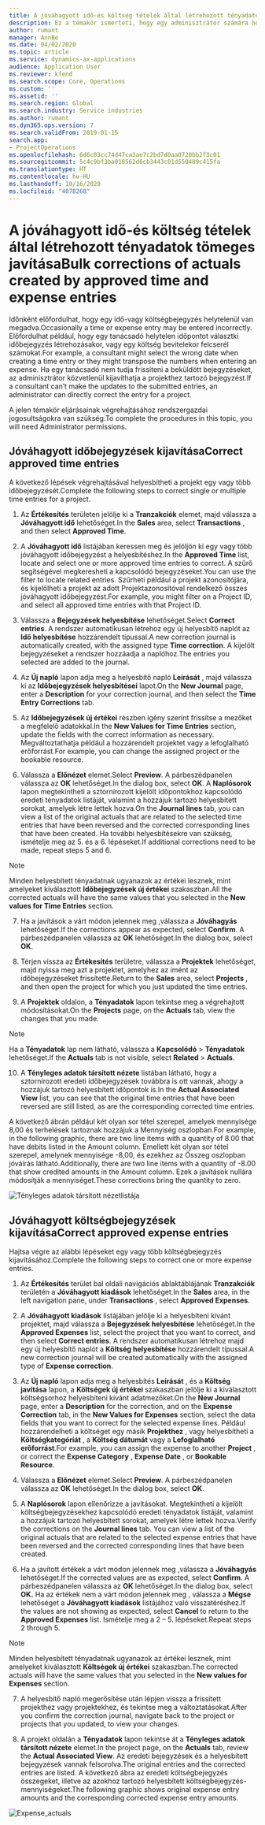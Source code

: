 ```yaml
---
title: A jóváhagyott idő-és költség tételek által létrehozott tényadatok tömeges javítása
description: Ez a témakör ismerteti, hogy egy adminisztrátor számára hogyan lehetséges a korábban jóváhagyott idő vagy kiadási tételekre egyszeri vagy tömeges helyesbítéseket végezni, ha a számlázás nem fejeződött be.
author: rumant
manager: AnnBe
ms.date: 04/02/2020
ms.topic: article
ms.service: dynamics-ax-applications
audience: Application User
ms.reviewer: kfend
ms.search.scope: Core, Operations
ms.custom: ''
ms.assetid: ''
ms.search.region: Global
ms.search.industry: Service industries
ms.author: rumant
ms.dyn365.ops.version: 7
ms.search.validFrom: 2019-01-15
search.app:
- ProjectOperations
ms.openlocfilehash: 6d6c03cc74d47ca3ae7c2bd7d0aa0720bb2f3c01
ms.sourcegitcommit: 5c4c9bf3ba018562d6cb3443c01d550489c415fa
ms.translationtype: HT
ms.contentlocale: hu-HU
ms.lasthandoff: 10/16/2020
ms.locfileid: "4078268"
---
```

# <a name="bulk-corrections-of-actuals-created-by-approved-time-and-expense-entries"></a><span data-ttu-id="06ca1-103">A jóváhagyott idő-és költség tételek által létrehozott tényadatok tömeges javítása</span><span class="sxs-lookup"><span data-stu-id="06ca1-103">Bulk corrections of actuals created by approved time and expense entries</span></span>

<span data-ttu-id="06ca1-104">Időnként előfordulhat, hogy egy idő-vagy költségbejegyzés helytelenül van megadva.</span><span class="sxs-lookup"><span data-stu-id="06ca1-104">Occasionally a time or expense entry may be entered incorrectly.</span></span> <span data-ttu-id="06ca1-105">Előfordulhat például, hogy egy tanácsadó helytelen időpontot választki időbejegyzés létrehozásakor, vagy egy költség bevitelekor felcserél számokat.</span><span class="sxs-lookup"><span data-stu-id="06ca1-105">For example, a consultant might select the wrong date when creating a time entry or they might transpose the numbers when entering an expense.</span></span> <span data-ttu-id="06ca1-106">Ha egy tanácsadó nem tudja frissíteni a beküldött bejegyzéseket, az adminisztrátor közvetlenül kijavíthatja a projekthez tartozó bejegyzést.</span><span class="sxs-lookup"><span data-stu-id="06ca1-106">If a consultant can’t make the updates to the submitted entries, an administrator can directly correct the entry for a project.</span></span>

<span data-ttu-id="06ca1-107">A jelen témakör eljárásainak végrehajtásához rendszergazdai jogosultságokra van szükség.</span><span class="sxs-lookup"><span data-stu-id="06ca1-107">To complete the procedures in this topic, you will need Administrator permissions.</span></span>

## <a name="correct-approved-time-entries"></a><span data-ttu-id="06ca1-108">Jóváhagyott időbejegyzések kijavítása</span><span class="sxs-lookup"><span data-stu-id="06ca1-108">Correct approved time entries</span></span>     

<span data-ttu-id="06ca1-109">A következő lépések végrehajtásával helyesbítheti a projekt egy vagy több időbejegyzését.</span><span class="sxs-lookup"><span data-stu-id="06ca1-109">Complete the following steps to correct single or multiple time entries for a project.</span></span>

1. <span data-ttu-id="06ca1-110">Az **Értékesítés** területen jelölje ki a **Tranzakciók** elemet, majd válassza a **Jóváhagyott idő** lehetőséget.</span><span class="sxs-lookup"><span data-stu-id="06ca1-110">In the **Sales** area, select **Transactions** , and then select **Approved Time**.</span></span> 

2. <span data-ttu-id="06ca1-111">A **Jóváhagyott idő** listájában keressen meg és jelöljön ki egy vagy több jóváhagyott időbejegyzést a helyesbítéshez.</span><span class="sxs-lookup"><span data-stu-id="06ca1-111">In the **Approved Time** list, locate and select one or more approved time entries to correct.</span></span> <span data-ttu-id="06ca1-112">A szűrő segítségével megkeresheti a kapcsolódó bejegyzéseket.</span><span class="sxs-lookup"><span data-stu-id="06ca1-112">You can use the filter to locate related entries.</span></span> <span data-ttu-id="06ca1-113">Szűrheti például a projekt azonosítójára, és kijelölheti a projekt az adott Projektazonosítóval rendelkező összes jóváhagyott időbejegyzést.</span><span class="sxs-lookup"><span data-stu-id="06ca1-113">For example, you might filter on a Project ID, and select all approved time entries with that Project ID.</span></span>

3. <span data-ttu-id="06ca1-114">Válassza a **Bejegyzések helyesbítése** lehetőséget.</span><span class="sxs-lookup"><span data-stu-id="06ca1-114">Select **Correct entries**.</span></span> <span data-ttu-id="06ca1-115">A rendszer automatikusan létrehoz egy új helyesbítő naplót az **Idő helyesbítése** hozzárendelt típussal.</span><span class="sxs-lookup"><span data-stu-id="06ca1-115">A new correction journal is automatically created, with the assigned type **Time correction**.</span></span> <span data-ttu-id="06ca1-116">A kijelölt bejegyzéseket a rendszer hozzáadja a naplóhoz.</span><span class="sxs-lookup"><span data-stu-id="06ca1-116">The entries you selected are added to the journal.</span></span> 

4. <span data-ttu-id="06ca1-117">Az **Új napló** lapon adja meg a helyesbítő napló **Leírását** , majd válassza ki az **Időbejegyzések helyesbítései** lapot.</span><span class="sxs-lookup"><span data-stu-id="06ca1-117">On the **New Journal** page, enter a **Description** for your correction journal, and then select the **Time Entry Corrections** tab.</span></span>  
5. <span data-ttu-id="06ca1-118">Az **Időbejegyzések új értékei** részben igény szerint frissítse a mezőket a megfelelő adatokkal.</span><span class="sxs-lookup"><span data-stu-id="06ca1-118">In the **New Values for Time Entries** section, update the fields with the correct information as necessary.</span></span> <span data-ttu-id="06ca1-119">Megváltoztathatja például a hozzárendelt projektet vagy a lefoglalható erőforrást.</span><span class="sxs-lookup"><span data-stu-id="06ca1-119">For example, you can change the assigned project or the bookable resource.</span></span>

6. <span data-ttu-id="06ca1-120">Válassza a **Előnézet** elemet.</span><span class="sxs-lookup"><span data-stu-id="06ca1-120">Select **Preview**.</span></span> <span data-ttu-id="06ca1-121">A párbeszédpanelen válassza az **OK** lehetőséget.</span><span class="sxs-lookup"><span data-stu-id="06ca1-121">In the dialog box, select **OK**.</span></span> <span data-ttu-id="06ca1-122">A **Naplósorok** lapon megtekintheti a sztornírozott kijelölt időpontokhoz kapcsolódó eredeti tényadatok listáját, valamint a hozzájuk tartozó helyesbített sorokat, amelyek létre lettek hozva.</span><span class="sxs-lookup"><span data-stu-id="06ca1-122">On the **Journal lines** tab, you can view a list of the original actuals that are related to the selected time entries that have been reversed and the corrected corresponding lines that have been created.</span></span> <span data-ttu-id="06ca1-123">Ha további helyesbítésekre van szükség, ismételje meg az 5. és a 6. lépéseket.</span><span class="sxs-lookup"><span data-stu-id="06ca1-123">If additional corrections need to be made, repeat steps 5 and 6.</span></span> 

> [!NOTE]
> <span data-ttu-id="06ca1-124">Minden helyesbített tényadatnak ugyanazok az értékei lesznek, mint amelyeket kiválasztott **Időbejegyzések új értékei** szakaszban.</span><span class="sxs-lookup"><span data-stu-id="06ca1-124">All the corrected actuals will have the same values that you selected in the **New values for Time Entries** section.</span></span>

7. <span data-ttu-id="06ca1-125">Ha a javítások a várt módon jelennek meg ,válassza a **Jóváhagyás** lehetőséget.</span><span class="sxs-lookup"><span data-stu-id="06ca1-125">If the corrections appear as expected, select **Confirm**.</span></span> <span data-ttu-id="06ca1-126">A párbeszédpanelen válassza az **OK** lehetőséget.</span><span class="sxs-lookup"><span data-stu-id="06ca1-126">In the dialog box, select **OK**.</span></span>

8. <span data-ttu-id="06ca1-127">Térjen vissza az **Értékesítés** területre, válassza a **Projektek** lehetőséget, majd nyissa meg azt a projektet, amelyhez az imént az időbejegyzéseket frissítette.</span><span class="sxs-lookup"><span data-stu-id="06ca1-127">Return to the **Sales** area, select **Projects** , and then open the project for which you just updated the time entries.</span></span> 

9. <span data-ttu-id="06ca1-128">A **Projektek** oldalon, a **Tényadatok** lapon tekintse meg a végrehajtott módosításokat.</span><span class="sxs-lookup"><span data-stu-id="06ca1-128">On the **Projects** page, on the **Actuals** tab, view the changes that you made.</span></span> 

> [!NOTE]
> <span data-ttu-id="06ca1-129">Ha a **Tényadatok** lap nem látható, válassza a **Kapcsolódó** > **Tényadatok** lehetőséget.</span><span class="sxs-lookup"><span data-stu-id="06ca1-129">If the **Actuals** tab is not visible, select **Related** > **Actuals**.</span></span>  

10. <span data-ttu-id="06ca1-130">A **Tényleges adatok társított nézete** listában látható, hogy a sztornírozott eredeti időbejegyzések továbbra is ott vannak, ahogy a hozzájuk tartozó helyesbített időpontok is.</span><span class="sxs-lookup"><span data-stu-id="06ca1-130">In the **Actual Associated View** list, you can see that the original time entries that have been reversed are still listed, as are the corresponding corrected time entries.</span></span> 

<span data-ttu-id="06ca1-131">A következő ábrán például két olyan sor tétel szerepel, amelyek mennyisége 8,00 és terhelések tartoznak hozzájuk a Mennyiség oszlopban.</span><span class="sxs-lookup"><span data-stu-id="06ca1-131">For example, in the following graphic, there are two line items with a quantity of 8.00 that have debits listed in the Amount column.</span></span> <span data-ttu-id="06ca1-132">Emellett két olyan sor tétel szerepel, amelynek mennyisége -8,00, és ezekhez az Összeg oszlopban jóváírás látható.</span><span class="sxs-lookup"><span data-stu-id="06ca1-132">Additionally, there are two line items with a quantity of -8.00 that show credited amounts in the Amount column.</span></span> <span data-ttu-id="06ca1-133">Ezek a javítások nullára módosítják a mennyiséget.</span><span class="sxs-lookup"><span data-stu-id="06ca1-133">These corrections bring the quantity to zero.</span></span>

![Tényleges adatok társított nézetlistája](https://github.com/MicrosoftDocs/dynamics-365-customer-engagement-pr/blob/bulk-corrections-actuals-created-by-approved-time-expense-entries.md/time-actuals.png)
 
## <a name="correct-approved-expense-entries"></a><span data-ttu-id="06ca1-135">Jóváhagyott költségbejegyzések kijavítása</span><span class="sxs-lookup"><span data-stu-id="06ca1-135">Correct approved expense entries</span></span>

<span data-ttu-id="06ca1-136">Hajtsa végre az alábbi lépéseket egy vagy több költségbejegyzés kijavításához.</span><span class="sxs-lookup"><span data-stu-id="06ca1-136">Complete the following steps to correct one or more expense entries.</span></span> 

1. <span data-ttu-id="06ca1-137">Az **Értékesítés** terület bal oldali navigációs ablaktáblájának **Tranzakciók** területén a **Jóváhagyott kiadások** lehetőséget.</span><span class="sxs-lookup"><span data-stu-id="06ca1-137">In the **Sales** area, in the left navigation pane, under **Transactions** , select **Approved Expenses**.</span></span>

2. <span data-ttu-id="06ca1-138">A **Jóváhagyott kiadások** listájában jelölje ki a helyesbíteni kívánt projektet, majd válassza a **Bejegyzések helyesbítése** lehetőséget.</span><span class="sxs-lookup"><span data-stu-id="06ca1-138">In the **Approved Expenses** list, select the project that you want to correct, and then select **Correct entries**.</span></span> <span data-ttu-id="06ca1-139">A rendszer automatikusan létrehoz majd egy új helyesbítő naplót a **Költség helyesbítése** hozzárendelt típussal.</span><span class="sxs-lookup"><span data-stu-id="06ca1-139">A new correction journal will be created automatically with the assigned type of **Expense correction**.</span></span> 

3. <span data-ttu-id="06ca1-140">Az **Új napló** lapon adja meg a helyesbítés **Leírását** , és a **Költség javítása** lapon, a **Költségek új értékei** szakaszban jelölje ki a kiválasztott költségsorhoz helyesbíteni kívánt adatmezőket.</span><span class="sxs-lookup"><span data-stu-id="06ca1-140">On the **New Journal** page, enter a **Description** for the correction, and on the **Expense Correction** tab, in the **New Values for Expenses** section, select the data fields that you want to correct for the selected expense lines.</span></span> <span data-ttu-id="06ca1-141">Például hozzárendelheti a költséget egy másik **Projekthez** , vagy helyesbítheti a **Költségkategóriát** , a **Költség dátumát** vagy a **Lefoglalható erőforrást**.</span><span class="sxs-lookup"><span data-stu-id="06ca1-141">For example, you can assign the expense to another **Project** , or correct the **Expense Category** , **Expense Date** , or **Bookable Resource**.</span></span>

4. <span data-ttu-id="06ca1-142">Válassza a **Előnézet** elemet.</span><span class="sxs-lookup"><span data-stu-id="06ca1-142">Select **Preview**.</span></span> <span data-ttu-id="06ca1-143">A párbeszédpanelen válassza az **OK** lehetőséget.</span><span class="sxs-lookup"><span data-stu-id="06ca1-143">In the dialog box, select **OK**.</span></span> 

5. <span data-ttu-id="06ca1-144">A **Naplósorok** lapon ellenőrizze a javításokat. Megtekintheti a kijelölt költségbejegyzésekhez kapcsolódó eredeti tényadatok listáját, valamint a hozzájuk tartozó helyesbített sorokat, amelyek létre lettek hozva.</span><span class="sxs-lookup"><span data-stu-id="06ca1-144">Verify the corrections on the **Journal lines** tab. You can view a list of the original actuals that are related to the selected expense entries that have been reversed and the corrected corresponding lines that have been created.</span></span>

6. <span data-ttu-id="06ca1-145">Ha a javított értékek a várt módon jelennek meg ,válassza a **Jóváhagyás** lehetőséget.</span><span class="sxs-lookup"><span data-stu-id="06ca1-145">If the corrected values are as expected, select **Confirm**.</span></span> <span data-ttu-id="06ca1-146">A párbeszédpanelen válassza az **OK** lehetőséget.</span><span class="sxs-lookup"><span data-stu-id="06ca1-146">In the dialog box, select **OK.**</span></span> <span data-ttu-id="06ca1-147">Ha az értékek nem a várt módon jelennek meg , válassza a **Mégse** lehetőséget a **Jóváhagyott kiadások** listájához való visszatéréshez.</span><span class="sxs-lookup"><span data-stu-id="06ca1-147">If the values are not showing as expected, select **Cancel** to return to the **Approved Expenses** list.</span></span> <span data-ttu-id="06ca1-148">Ismételje meg a 2 – 5. lépéseket.</span><span class="sxs-lookup"><span data-stu-id="06ca1-148">Repeat steps 2 through 5.</span></span> 

> [!NOTE]
> <span data-ttu-id="06ca1-149">Minden helyesbített tényadatnak ugyanazok az értékei lesznek, mint amelyeket kiválasztott **Költségek új értékei** szakaszban.</span><span class="sxs-lookup"><span data-stu-id="06ca1-149">The corrected actuals will have the same values that you selected in the **New values for Expenses** section.</span></span>

7. <span data-ttu-id="06ca1-150">A helyesbítő napló megerősítése után lépjen vissza a frissített projekthez vagy projektekhez, és tekintse meg a változtatásokat.</span><span class="sxs-lookup"><span data-stu-id="06ca1-150">After you confirm the correction journal, navigate back to the project or projects that you updated, to view your changes.</span></span>  

8. <span data-ttu-id="06ca1-151">A projekt oldalán a **Tényadatok** lapon tekintse át a **Tényleges adatok társított nézete** elemet.</span><span class="sxs-lookup"><span data-stu-id="06ca1-151">In the project page, on the **Actuals** tab, review the **Actual Associated View**.</span></span> <span data-ttu-id="06ca1-152">Az eredeti bejegyzések és a helyesbített bejegyzések vannak felsorolva.</span><span class="sxs-lookup"><span data-stu-id="06ca1-152">The original entries and the corrected entries are listed.</span></span> <span data-ttu-id="06ca1-153">A következő ábra az eredeti költségbejegyzés összegeket, illetve az azokhoz tartozó helyesbített költségbejegyzés-mennyiségeket.</span><span class="sxs-lookup"><span data-stu-id="06ca1-153">The following graphic shows original expense entry amounts and the corresponding corrected expense entry amounts.</span></span> 

![Expense_actuals](https://user-images.githubusercontent.com/60806505/77122219-4cd52900-69fa-11ea-8349-ccd2ffebf640.png)
